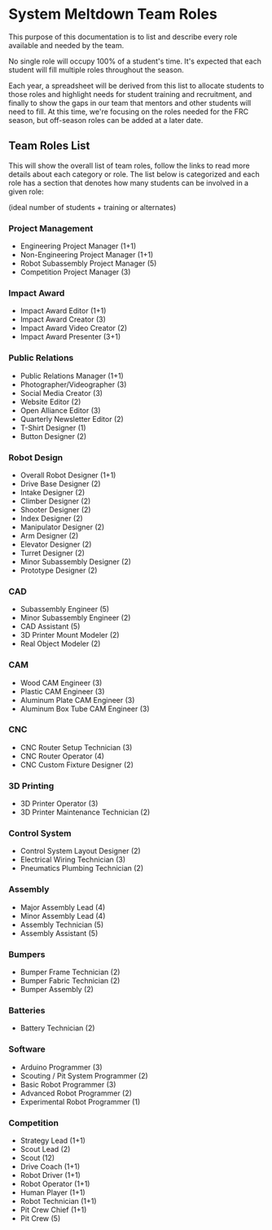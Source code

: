 # System Meltdown Team Roles

This purpose of this documentation is to list and describe every role available and needed by the team.

No single role will occupy 100% of a student's time. It's expected that each student will fill multiple
roles throughout the season.

Each year, a spreadsheet will be derived from this list to allocate students to those roles and
highlight needs for student training and recruitment, and finally to show the gaps in our team that mentors
and other students will need to fill. At this time, we're focusing on the roles needed for the FRC season,
but off-season roles can be added at a later date.

## Team Roles List

This will show the overall list of team roles, follow the links to read more details about each category or role.
The list below is categorized and each role has a section that denotes how many students can be involved in a given role:

  (ideal number of students + training or alternates)

### Project Management
 - Engineering Project Manager (1+1)
 - Non-Engineering Project Manager (1+1)
 - Robot Subassembly Project Manager (5)
 - Competition Project Manager (3)

### Impact Award
 - Impact Award Editor (1+1)
 - Impact Award Creator (3)
 - Impact Award Video Creator (2)
 - Impact Award Presenter (3+1)

### Public Relations
 - Public Relations Manager (1+1)
 - Photographer/Videographer (3)
 - Social Media Creator (3)
 - Website Editor (2)
 - Open Alliance Editor (3)
 - Quarterly Newsletter Editor (2)
 - T-Shirt Designer (1)
 - Button Designer (2)

### Robot Design
 - Overall Robot Designer (1+1)
 - Drive Base Designer (2)
 - Intake Designer (2)
 - Climber Designer (2)
 - Shooter Designer (2)
 - Index Designer (2)
 - Manipulator Designer (2)
 - Arm Designer (2)
 - Elevator Designer (2)
 - Turret Designer (2)
 - Minor Subassembly Designer (2)
 - Prototype Designer (2)

### CAD
 - Subassembly Engineer (5)
 - Minor Subassembly Engineer (2)
 - CAD Assistant (5)
 - 3D Printer Mount Modeler (2)
 - Real Object Modeler (2)

### CAM
 - Wood CAM Engineer (3)
 - Plastic CAM Engineer (3)
 - Aluminum Plate CAM Engineer (3)
 - Aluminum Box Tube CAM Engineer (3)

### CNC
 - CNC Router Setup Technician (3)
 - CNC Router Operator (4)
 - CNC Custom Fixture Designer (2)

### 3D Printing
 - 3D Printer Operator (3)
 - 3D Printer Maintenance Technician (2)

### Control System
 - Control System Layout Designer (2)
 - Electrical Wiring Technician (3)
 - Pneumatics Plumbing Technician (2)

### Assembly
 - Major Assembly Lead (4)
 - Minor Assembly Lead (4)
 - Assembly Technician (5)
 - Assembly Assistant (5)

### Bumpers
 - Bumper Frame Technician (2)
 - Bumper Fabric Technician (2)
 - Bumper Assembly (2)

### Batteries
 - Battery Technician (2)

### Software
 - Arduino Programmer (3)
 - Scouting / Pit System Programmer (2)
 - Basic Robot Programmer (3)
 - Advanced Robot Programmer (2)
 - Experimental Robot Programmer (1)

### Competition
 - Strategy Lead (1+1)
 - Scout Lead (2)
 - Scout (12)
 - Drive Coach (1+1)
 - Robot Driver (1+1)
 - Robot Operator (1+1)
 - Human Player (1+1)
 - Robot Technician (1+1)
 - Pit Crew Chief (1+1)
 - Pit Crew (5)
